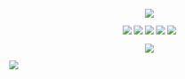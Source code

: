 <p align="center">
  <a href= "https://sethusenthil.com/?ref=github" target="_blank"><img src="https://sethusenthil.com/SethuSenthil/preview.gif"/></a>
</p>

<p align="center">
  <a href= "https://sethusenthil.com/?ref=github" target="_blank"><img src="https://img.icons8.com/windows/32/000000/internet.png"/></a>
  <a href= "https://twitter.com/SethuSenthilll" target="_blank"><img src="https://img.icons8.com/windows/32/000000/twitter.png"/></a>
  <a href= "https://instagram.com/sethui9" target="_blank"><img src="https://img.icons8.com/windows/32/000000/instagram-new.png"/></a>
  <a href= "https://dev.to/sethusenthil" target="_blank"><img src="https://img.icons8.com/windows/32/000000/dev.png"/></a>
  <a href= "sms:sethunarayansenthil@gmail.com" target="_blank"><img src="https://img.icons8.com/windows/32/000000/sms--v1.png"/></a>
</p>

<p align="center">
    <a href= "https://nowplaying.sethusenthil.com/open" target="_blank"><img src="https://nowplaying.sethusenthil.com/nowplaying.svg"/></a>
</p>

<img src="https://github-visitors.glitch.me/"/>
